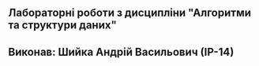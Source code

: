 ## Лабораторні роботи з дисципліни "Алгоритми та структури даних"

## Виконав: Шийка Андрій Васильович (ІР-14)
